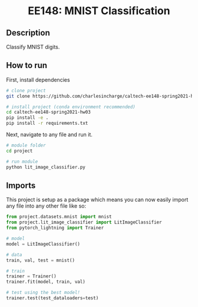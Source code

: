 <div align="center">

# EE148: MNIST Classification

</div>

## Description
Classify MNIST digits.

## How to run
First, install dependencies
```bash
# clone project
git clone https://github.com/charlesincharge/caltech-ee148-spring2021-hw03

# install project (conda environment recommended)
cd caltech-ee148-spring2021-hw03
pip install -e .
pip install -r requirements.txt
```
Next, navigate to any file and run it.
```bash
# module folder
cd project

# run module
python lit_image_classifier.py
```

## Imports
This project is setup as a package which means you can now easily import any file into any other file like so:
```python
from project.datasets.mnist import mnist
from project.lit_image_classifier import LitImageClassifier
from pytorch_lightning import Trainer

# model
model = LitImageClassifier()

# data
train, val, test = mnist()

# train
trainer = Trainer()
trainer.fit(model, train, val)

# test using the best model!
trainer.test(test_dataloaders=test)
```
